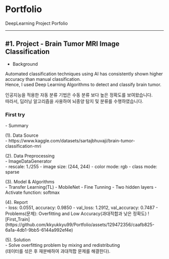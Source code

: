 # Portfolio
DeepLearning Project Porfolio

***
<h2> #1. Project - Brain Tumor MRI Image Classification </h2> 

- Background 
<p>Automated classification techniques using AI has consistently shown higher accuracy than manual classification.<br/>
  Hence, I used Deep Learning Algorithms to detect and classify brain tumor.</p>
<p>인공지능을 적용한 자동 분류 기법은 수동 분류 보다 높은 정확도를 보여왔습니다.<br/>
  따라서, 딥러닝 알고리즘을 사용하여 뇌종양 탐지 및 분류를 수행하였습니다.<p>

<h3> First try </h3>
- Summary
	<p>(1). Data Source<br/>
		- https://www.kaggle.com/datasets/sartajbhuvaji/brain-tumor-classification-mri </p>
	<p>(2). Data Preprocessing<br/>
		- ImageDataGenerator<br/>
      		- rescale: 1./255
      		- image size: (244, 244)
      		- color mode: rgb
	  		- class mode: sparse</p>
	<p>(3). Model & Algorithms<br/>
	  	- Transfer Learning(TL)
      	  	- MobileNet
	  	- Fine Tunning
		 	- Two hidden layers
      		- Activate function: softmax</p>
	<p>(4). Report<br/>
    	- loss: 0.0551, accuracy: 0.9850
		- val_loss: 1.2912, val_accuracy: 0.7487
		- Problems(문제): Overfitting and Low Accuracy(과대적합과 낮은 정확도)
![First_Train](https://github.com/kkyukkyu99/Portfolio/assets/129472356/caafb825-6a1a-4db1-9bb5-6144a992ef4e)
	<p>(5). Solution <br/>
		- Solve overfitting problem by mixing and redistributing<br/>
    (데이터를 섞은 후 재분배하여 과대적합 문제를 해결한다).<br/>
